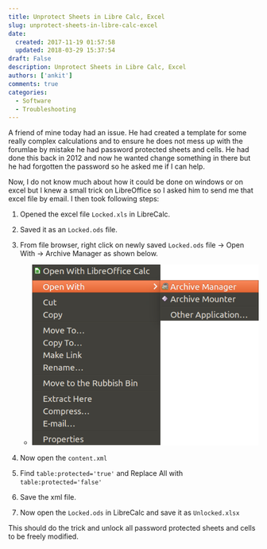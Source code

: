 ```yaml
---
title: Unprotect Sheets in Libre Calc, Excel
slug: unprotect-sheets-in-libre-calc-excel
date: 
  created: 2017-11-19 01:57:58
  updated: 2018-03-29 15:37:54
draft: False
description: Unprotect Sheets in Libre Calc, Excel
authors: ['ankit']
comments: true
categories:
  - Software
  - Troubleshooting
---
```


A friend of mine today had an issue. He had created a template for some really complex calculations and to ensure he does not mess up with the forumlae by mistake he had password protected sheets and cells. He had done this back in 2012 and now he wanted change something in there but he had forgotten the password so he asked me if I can help.

Now, I do not know much about how it could be done on windows or on excel but I knew a small trick on LibreOffice so I asked him to send me that excel file by email. I then took following steps:

<!-- more -->

1. Opened the excel file `Locked.xls` in LibreCalc.
   
2. Saved it as an `Locked.ods` file.
   
3. From file browser, right click on newly saved `Locked.ods` file -&gt; Open With -&gt; Archive Manager as shown below.
   
      * ![Menu_001](../assets/images/2017/11/Menu_001.png)
   
4. Now open the `content.xml`
   
5. Find `table:protected='true'` and Replace All with `table:protected='false'`
   
6. Save the xml file.
   
7. Now open the `Locked.ods` in LibreCalc and save it as `Unlocked.xlsx`


This should do the trick and unlock all password protected sheets and cells to be freely modified.
